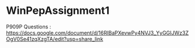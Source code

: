 # WinPepAssignment1
P909P 
Questions : 
https://docs.google.com/document/d/16RIBaPXevwPy4NVJ3_YyGGIJWz3ZOgV0Se41zqXzgTA/edit?usp=share_link
